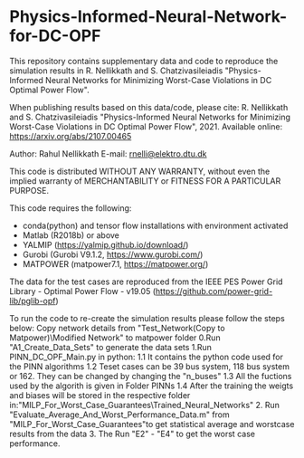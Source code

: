 # Physics-Informed-Neural-Network-for-DC-OPF
This repository contains supplementary data and code to reproduce the simulation results in R. Nellikkath and S. Chatzivasileiadis "Physics-Informed Neural Networks for Minimizing Worst-Case Violations in DC Optimal Power Flow".

When publishing results based on this data/code, please cite: R. Nellikkath and S. Chatzivasileiadis "Physics-Informed Neural Networks for Minimizing Worst-Case Violations in DC Optimal Power Flow", 2021. Available online: https://arxiv.org/abs/2107.00465

Author: Rahul Nellikkath
E-mail: rnelli@elektro.dtu.dk

This code is distributed WITHOUT ANY WARRANTY, without even the implied warranty of MERCHANTABILITY or FITNESS FOR A PARTICULAR PURPOSE.

This code requires the following:

- conda(python) and tensor flow installations with environment activated 
- Matlab (R2018b) or above
- YALMIP (https://yalmip.github.io/download/)
- Gurobi (Gurobi V9.1.2, https://www.gurobi.com/)
- MATPOWER (matpower7.1, https://matpower.org/)

The data for the test cases are reproduced from the IEEE PES Power Grid Library - Optimal Power Flow - v19.05 (https://github.com/power-grid-lib/pglib-opf)

To run the code to re-create the simulation results please follow the steps below:
Copy network details from "Test_Network(Copy to Matpower)\Modified Network" to matpower folder
	0.Run "A1_Create_Data_Sets" to generate the data sets
	1.Run PINN_DC_OPF_Main.py in python: 
		1.1 It contains the python code used for the PINN algorithms
		1.2 Teset cases can be 39 bus system, 118 bus system or 162. They can be changed by changing the "n_buses"
		1.3 All the fuctions used by the algorith is given in Folder PINNs
		1.4 After the training the weigts and biases will be stored in the respective folder in:"MILP_For_Worst_Case_Guarantees\Trained_Neural_Networks"
	2. Run "Evaluate_Average_And_Worst_Performance_Data.m" from "MILP_For_Worst_Case_Guarantees\"to get statistical average and worstcase results from the data
	3. The Run "E2" - "E4" to get the worst case performance.  
